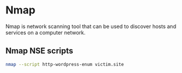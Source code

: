 # Nmap

Nmap is network scanning tool that can be used to discover hosts and services on a computer network.

## Nmap NSE scripts

```bash
nmap --script http-wordpress-enum victim.site
```
